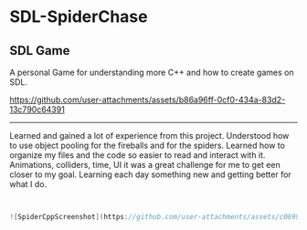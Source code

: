 # SDL-SpiderChase
 SDL Game
-----------------------------------
A personal Game for understanding more C++ and how to create games on SDL.


https://github.com/user-attachments/assets/b86a96ff-0cf0-434a-83d2-13c790c64391

------------------------------------
Learned and gained a lot of experience from this project. Understood how to use object pooling for the fireballs and for the spiders. Learned how to organize my files and the code so easier to read and interact with it. Animations, colliders, time, UI it was a great challenge for me to get een closer to my goal. Learning each day something new and getting better for what I do.
```c++


![SpiderCppScreenshot](https://github.com/user-attachments/assets/c0699f6e-d48f-49b7-a9fb-7cf2986db5fd)
